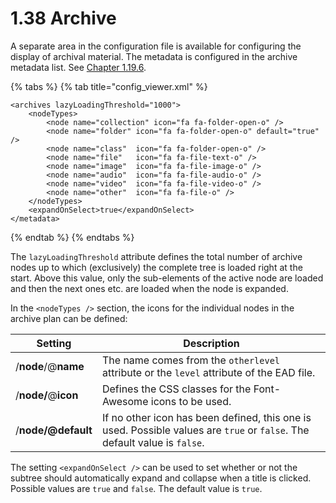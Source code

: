 # 1.38 Archive

A separate area in the configuration file is available for configuring the display of archival material. The metadata is configured in the archive metadata list. See [Chapter 1.19.6](19/4.md).

{% tabs %}
{% tab title="config_viewer.xml" %}
```markup
<archives lazyLoadingThreshold="1000">
    <nodeTypes>
        <node name="collection" icon="fa fa-folder-open-o" />
        <node name="folder" icon="fa fa-folder-open-o" default="true" />
        <node name="class"  icon="fa fa-folder-open-o" />
        <node name="file"   icon="fa fa-file-text-o" />
        <node name="image"  icon="fa fa-file-image-o" />
        <node name="audio"  icon="fa fa-file-audio-o" />
        <node name="video"  icon="fa fa-file-video-o" />
        <node name="other"  icon="fa fa-file-o" />
    </nodeTypes>
    <expandOnSelect>true</expandOnSelect>
</metadata>
```
{% endtab %}
{% endtabs %}

The `lazyLoadingThreshold` attribute defines the total number of archive nodes up to which (exclusively) the complete tree is loaded right at the start. Above this value, only the sub-elements of the active node are loaded and then the next ones etc. are loaded when the node is expanded.

In the `<nodeTypes />` section, the icons for the individual nodes in the archive plan can be defined:

| Setting             | Description                                                                                                               |
| ------------------- | ------------------------------------------------------------------------------------------------------------------------- |
| /**node**/@**name** | The name comes from the `otherlevel` attribute or the `level` attribute of the EAD file.                                  |
| /**node/**@**icon** | Defines the CSS classes for the Font-Awesome icons to be used.                                                            |
| /**node/@default**  | If no other icon has been defined, this one is used. Possible values are `true` or `false`. The default value is `false`. |

The setting `<expandOnSelect />` can be used to set whether or not the subtree should automatically expand and collapse when a title is clicked. Possible values are `true` and `false`. The default value is `true`.
